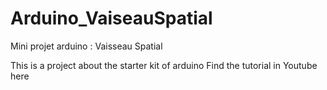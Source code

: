 # Arduino_VaiseauSpatial
Mini projet arduino : Vaisseau Spatial 

This is a project about the starter kit of arduino 
Find the tutorial in Youtube here 
